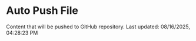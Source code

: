 # Auto Push File

Content that will be pushed to GitHub repository.
Last updated: 08/16/2025, 04:28:23 PM